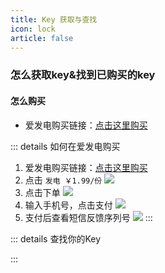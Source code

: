 ```yaml
---
title: Key 获取与查找
icon: lock
article: false
---
```

### 怎么获取key&找到已购买的key
#### 怎么购买
- 爱发电购买链接：[点击这里购买](https://afdian.net/item/66544a4a1f0211ed835052540025c377)


::: details 如何在爱发电购买
1. 爱发电购买链接：[点击这里购买](https://afdian.net/item/66544a4a1f0211ed835052540025c377)
2. 点击 `发电 ￥1.99/份`
![](https://image.hestudio.net/i/2023/07/04/64a308ce5608c.jpg)
3. 点击下单
![](https://image.hestudio.net/i/2023/07/04/64a3095a093c2.jpg)
4. 输入手机号，点击支付
![](https://image.hestudio.net/i/2023/07/04/64a309ff9fade.jpg)
5. 支付后查看短信反馈序列号
![](https://image.hestudio.net/i/2023/07/04/64a30a49662cb.jpg)
:::

::: details 查找你的Key
  
<ClientOnly>
  <keySearch />
</ClientOnly>

::: 
  
<script>
  import KeySearch from '@KeySearch'
</script>


